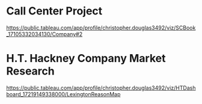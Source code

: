 # Call Center Project
https://public.tableau.com/app/profile/christopher.douglas3492/viz/SCBook_17105332034130/Company#2
# H.T. Hackney Company Market Research
https://public.tableau.com/app/profile/christopher.douglas3492/viz/HTDashboard_17219149338000/LexingtonReasonMap
